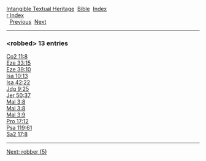 [Intangible Textual Heritage](../../index)  [Bible](../index) 
[Index](index)   
[r Index](_r_)  
  [Previous](c09586)  [Next](c09588) 

------------------------------------------------------------------------

### &lt;robbed&gt; 13 entries

[Co2 11:8](../kjv/co2011.htm#008)  
[Eze 33:15](../kjv/eze033.htm#015)  
[Eze 39:10](../kjv/eze039.htm#010)  
[Isa 10:13](../kjv/isa010.htm#013)  
[Isa 42:22](../kjv/isa042.htm#022)  
[Jdg 9:25](../kjv/jdg009.htm#025)  
[Jer 50:37](../kjv/jer050.htm#037)  
[Mal 3:8](../kjv/mal003.htm#008)  
[Mal 3:8](../kjv/mal003.htm#008)  
[Mal 3:9](../kjv/mal003.htm#009)  
[Pro 17:12](../kjv/pro017.htm#012)  
[Psa 119:61](../kjv/psa119.htm#061)  
[Sa2 17:8](../kjv/sa2017.htm#008)  

------------------------------------------------------------------------

[Next: robber (5)](c09588)
